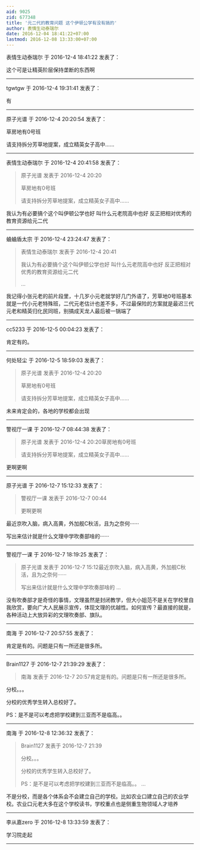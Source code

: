 ```yaml
---
aid: 9025
zid: 677348
title: '元二代的教育问题 这个伊顿公学有没有搞的'
author: 表情生动泰瑞尔
date: 2016-12-04 18:41:22+07:00
lastmod: 2016-12-08 13:33:00+07:00
---
```


表情生动泰瑞尔 于 2016-12-4 18:41:22 发表了：

这个可是让精英阶层保持垄断的东西啊

---------

tgwtgw 于 2016-12-4 19:31:41 发表了：

有

---------

原子光谱 于 2016-12-4 20:20:54 发表了：

草房地有0号班

请支持拆分芳草地提案，成立精英女子高中......

---------

表情生动泰瑞尔 于 2016-12-4 20:41:58 发表了：

> 原子光谱 发表于 2016-12-4 20:20
> 
> 草房地有0号班
> 
> 请支持拆分芳草地提案，成立精英女子高中......



我认为有必要搞个这个叫伊顿公学也好 叫什么元老院高中也好 反正把相对优秀的教育资源给元二代

---------

蛐蛐盾太宗 于 2016-12-4 23:24:47 发表了：

> 表情生动泰瑞尔 发表于 2016-12-4 20:41
> 
> 我认为有必要搞个这个叫伊顿公学也好 叫什么元老院高中也好 反正把相对优秀的教育资源给元二代
> 
> ...



我记得小张元老的前片段里，十几岁小元老就学好几门外语了，芳草地0号班基本就是一代小元老特殊班，二代元老估计也差不多，不过最保险的方案就是最迟三代元老和精英归化民同班，别搞成天龙人最后被一锅端了

---------

cc5233 于 2016-12-5 00:04:23 发表了：

肯定有的。

---------

何处轻尘 于 2016-12-5 18:59:03 发表了：

> 原子光谱 发表于 2016-12-4 20:20
> 
> 草房地有0号班
> 
> 请支持拆分芳草地提案，成立精英女子高中......



未来肯定会的，各地的学校都会出现

---------

警视厅一课 于 2016-12-7 08:44:38 发表了：

> 原子光谱 发表于 2016-12-4 20:20草房地有0号班
> 
> 请支持拆分芳草地提案，成立精英女子高中......



更啊更啊

---------

原子光谱 于 2016-12-7 15:12:33 发表了：

> 警视厅一课 发表于 2016-12-7 00:44
> 
> 更啊更啊



最近京吹入脑，病入高黄，外加舰C秋活，且为之奈何······

写出来估计就是什么文理中学吹奏部啥的······

---------

警视厅一课 于 2016-12-7 18:19:25 发表了：

> 原子光谱 发表于 2016-12-7 15:12最近京吹入脑，病入高黄，外加舰C秋活，且为之奈何······
> 
> 写出来估计就是什么文理中学吹奏部啥的 ...



没有吹奏部才是奇怪的事情，文理虽然是封闭教学，但大小姐范不是关在学校里自我欣赏，要向广大人民展示宣传，体现文理的优越性。如何宣传？最直接的就是，各种活动上大放异彩的文理吹奏部、旗队。

---------

南海 于 2016-12-7 20:57:55 发表了：

肯定是有的。问题是只有一所还是很多所。

---------

Brain1127 于 2016-12-7 21:39:29 发表了：

> 南海 发表于 2016-12-7 20:57肯定是有的。问题是只有一所还是很多所。



分校。。。

分校的优秀学生转入总校好了。

PS：是不是可以考虑把学校建到三亚而不是临高。。

---------

南海 于 2016-12-8 12:36:32 发表了：

> Brain1127 发表于 2016-12-7 21:39
> 
> 分校。。。
> 
> 分校的优秀学生转入总校好了。
> 
> PS：是不是可以考虑把学校建到三亚而不是临高。。 ...



不是分校，而是各个体系会不会建立自己的学校。比如农业口建立自己的农业学校。农业口元老大多在这个学校读书，学校重点也是侧重生物领域人才培养

---------

李从嘉zero 于 2016-12-8 13:33:59 发表了：

学习院走起

---------

